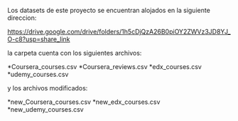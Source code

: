 Los datasets de este proyecto se encuentran alojados en la siguiente direccion:

https://drive.google.com/drive/folders/1h5cDjQzA26B0piOY2ZWVz3JD8YJ_O-c8?usp=share_link


la carpeta cuenta con los siguientes archivos:

*Coursera_courses.csv
*Coursera_reviews.csv
*edx_courses.csv
*udemy_courses.csv

y los archivos modificados:

*new_Coursera_courses.csv
*new_edx_courses.csv
*new_udemy_courses.csv
